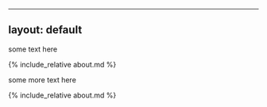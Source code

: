 <script src="https://tomtolleson.github.io/gitapi.js
"></script>


---
layout: default
---

some text here

{% include_relative about.md %}

some more text here

{% include_relative about.md %}

